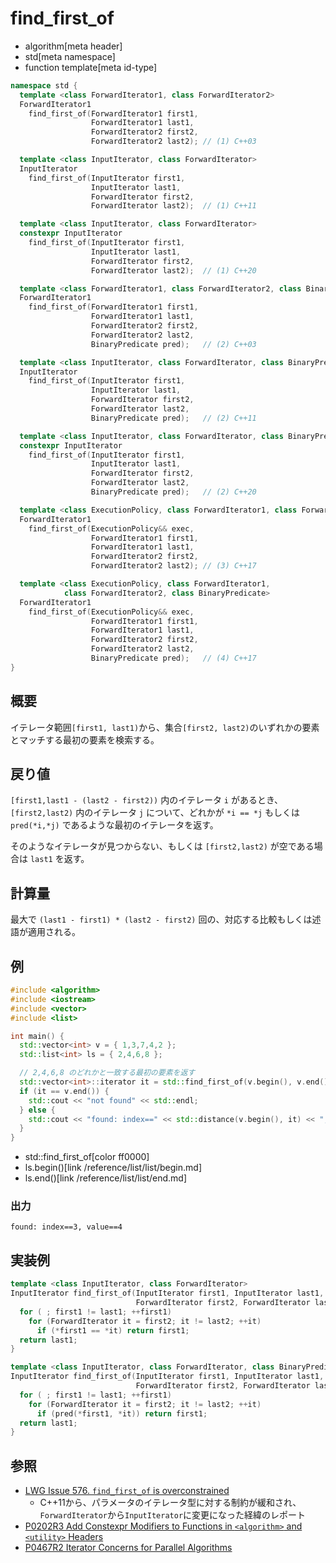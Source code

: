# find_first_of
* algorithm[meta header]
* std[meta namespace]
* function template[meta id-type]

```cpp
namespace std {
  template <class ForwardIterator1, class ForwardIterator2>
  ForwardIterator1
    find_first_of(ForwardIterator1 first1,
                  ForwardIterator1 last1,
                  ForwardIterator2 first2,
                  ForwardIterator2 last2); // (1) C++03

  template <class InputIterator, class ForwardIterator>
  InputIterator
    find_first_of(InputIterator first1,
                  InputIterator last1,
                  ForwardIterator first2,
                  ForwardIterator last2);  // (1) C++11

  template <class InputIterator, class ForwardIterator>
  constexpr InputIterator
    find_first_of(InputIterator first1,
                  InputIterator last1,
                  ForwardIterator first2,
                  ForwardIterator last2);  // (1) C++20

  template <class ForwardIterator1, class ForwardIterator2, class BinaryPredicate>
  ForwardIterator1
    find_first_of(ForwardIterator1 first1,
                  ForwardIterator1 last1,
                  ForwardIterator2 first2,
                  ForwardIterator2 last2,
                  BinaryPredicate pred);   // (2) C++03

  template <class InputIterator, class ForwardIterator, class BinaryPredicate>
  InputIterator
    find_first_of(InputIterator first1,
                  InputIterator last1,
                  ForwardIterator first2,
                  ForwardIterator last2,
                  BinaryPredicate pred);   // (2) C++11

  template <class InputIterator, class ForwardIterator, class BinaryPredicate>
  constexpr InputIterator
    find_first_of(InputIterator first1,
                  InputIterator last1,
                  ForwardIterator first2,
                  ForwardIterator last2,
                  BinaryPredicate pred);   // (2) C++20

  template <class ExecutionPolicy, class ForwardIterator1, class ForwardIterator2>
  ForwardIterator1
    find_first_of(ExecutionPolicy&& exec,
                  ForwardIterator1 first1,
                  ForwardIterator1 last1,
                  ForwardIterator2 first2,
                  ForwardIterator2 last2); // (3) C++17

  template <class ExecutionPolicy, class ForwardIterator1,
            class ForwardIterator2, class BinaryPredicate>
  ForwardIterator1
    find_first_of(ExecutionPolicy&& exec,
                  ForwardIterator1 first1,
                  ForwardIterator1 last1,
                  ForwardIterator2 first2,
                  ForwardIterator2 last2,
                  BinaryPredicate pred);   // (4) C++17
}
```

## 概要
イテレータ範囲`[first1, last1)`から、集合`[first2, last2)`のいずれかの要素とマッチする最初の要素を検索する。


## 戻り値
`[first1,last1 - (last2 - first2))` 内のイテレータ `i` があるとき、`[first2,last2)` 内のイテレータ `j` について、どれかが `*i == *j` もしくは `pred(*i,*j)` であるような最初のイテレータを返す。

そのようなイテレータが見つからない、もしくは `[first2,last2)` が空である場合は `last1` を返す。


## 計算量
最大で `(last1 - first1) * (last2 - first2)` 回の、対応する比較もしくは述語が適用される。


## 例
```cpp example
#include <algorithm>
#include <iostream>
#include <vector>
#include <list>

int main() {
  std::vector<int> v = { 1,3,7,4,2 };
  std::list<int> ls = { 2,4,6,8 };

  // 2,4,6,8 のどれかと一致する最初の要素を返す
  std::vector<int>::iterator it = std::find_first_of(v.begin(), v.end(), ls.begin(), ls.end());
  if (it == v.end()) {
    std::cout << "not found" << std::endl;
  } else {
    std::cout << "found: index==" << std::distance(v.begin(), it) << ", value==" << *it << std::endl;
  }
}
```
* std::find_first_of[color ff0000]
* ls.begin()[link /reference/list/list/begin.md]
* ls.end()[link /reference/list/list/end.md]

### 出力
```
found: index==3, value==4
```


## 実装例
```cpp
template <class InputIterator, class ForwardIterator>
InputIterator find_first_of(InputIterator first1, InputIterator last1,
                            ForwardIterator first2, ForwardIterator last2) {
  for ( ; first1 != last1; ++first1)
    for (ForwardIterator it = first2; it != last2; ++it)
      if (*first1 == *it) return first1;
  return last1;
}

template <class InputIterator, class ForwardIterator, class BinaryPredicate>
InputIterator find_first_of(InputIterator first1, InputIterator last1,
                            ForwardIterator first2, ForwardIterator last2, BinaryPredicate pred) {
  for ( ; first1 != last1; ++first1)
    for (ForwardIterator it = first2; it != last2; ++it)
      if (pred(*first1, *it)) return first1;
  return last1;
}
```


## 参照
- [LWG Issue 576. `find_first_of` is overconstrained](http://www.open-std.org/jtc1/sc22/wg21/docs/lwg-defects.html#576)
    - C++11から、パラメータのイテレータ型に対する制約が緩和され、`ForwardIterator`から`InputIterator`に変更になった経緯のレポート
- [P0202R3 Add Constexpr Modifiers to Functions in `<algorithm>` and `<utility>` Headers](http://www.open-std.org/jtc1/sc22/wg21/docs/papers/2017/p0202r3.html)
- [P0467R2 Iterator Concerns for Parallel Algorithms](http://www.open-std.org/jtc1/sc22/wg21/docs/papers/2017/p0467r2.html)
